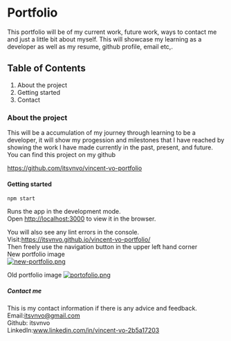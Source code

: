 # Portfolio
This portfolio will be of my current work, future work, ways to contact me and just a little bit about myself. This will showcase my learning as a developer as well as my resume, github profile, email etc,.

## Table of Contents
 1. About the project
 2. Getting started
 3. Contact
 
 ### About the project
 This will be a accumulation of my journey through learning to be a developer, it will show my progession and milestones that I have reached by showing the work I have made currently in the past, present, and future. \
 You can find this project on my github
 
 https://github.com/itsvnvo/vincent-vo-portfolio
 
#### Getting started

 `npm start`

Runs the app in the development mode.\
Open [http://localhost:3000](http://localhost:3000) to view it in the browser.


You will also see any lint errors in the console.
 Visit:https://itsvnvo.github.io/vincent-vo-portfolio/ \
 Then freely  use the navigation button in the upper left hand corner \
 New portfolio image\
 [![new-portfolio.png](https://i.postimg.cc/VkHwyhFr/new-portfolio.png)](https://postimg.cc/1862wJ2s)
 
 Old portfolio image
[![portofolio.png](https://i.postimg.cc/wBdPCngb/portofolio.png)](https://postimg.cc/sMwwS6Bp)
 
 ##### Contact me
 This is my contact information if there is any advice and feedback. \
 Email:itsvnvo@gmail.com \
 Github: itsvnvo \
 LinkedIn:www.linkedin.com/in/vincent-vo-2b5a17203
